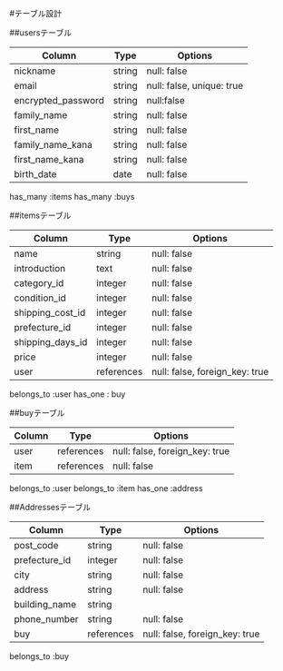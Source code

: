 #テーブル設計

##usersテーブル
<!-- ユーザーテーブル   8co-->

| Column             | Type   | Options     |
| ------------------ | ------  | ----------- |
| nickname           | string  | null: false |
| email              | string  | null: false, unique: true |
| encrypted_password | string  | null:false  |
| family_name        | string  | null: false |
| first_name         | string  | null: false |
| family_name_kana   | string  | null: false |
| first_name_kana    | string  | null: false |
| birth_date         | date    | null: false |


has_many :items
has_many :buys

##itemsテーブル
<!-- 商品テーブル   9co-->

| Column             | Type       | Options     |
| ------------------ | ------     | ----------- |
| name               | string     | null: false |
| introduction       | text       | null: false |
| category_id        | integer    | null: false |
| condition_id       | integer    | null: false |
| shipping_cost_id   | integer    | null: false |
| prefecture_id 　   | integer  |   null: false |
| shipping_days_id   | integer    | null: false |
| price              | integer    | null: false |
| user               | references | null: false, foreign_key: true |


belongs_to :user
has_one : buy



##buyテーブル
<!-- 購入テーブル  2co-->

| Column      | Type    | Options                        |
| ----------- | ------  | ------------------------------ |
| user        | references | null: false, foreign_key: true |
| item        | references | null: false |


belongs_to :user
belongs_to :item
has_one :address

##Addressesテーブル
<!-- 配送先のテーブル   7co-->

| Column        | Type    | Options                       |
| -----------   | ------  | ----------------------------- |
| post_code     | string  | null: false |
| prefecture_id |  integer | null: false |
| city          | string  | null: false |
| address       | string  | null: false |
| building_name | string  |
| phone_number  | string  | null: false |
| buy           | references | null: false, foreign_key: true |

belongs_to :buy
